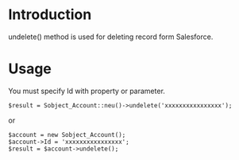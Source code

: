 # Introduction #

undelete() method is used for deleting record form Salesforce.

# Usage #
You must specify Id with property or parameter.
```
$result = Sobject_Account::neu()->undelete('xxxxxxxxxxxxxxxx');
```
or
```
$account = new Sobject_Account();
$account->Id = 'xxxxxxxxxxxxxxxx';
$result = $account->undelete();
```